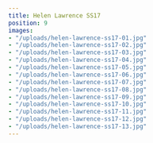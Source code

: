 ```yaml
---
title: Helen Lawrence SS17
position: 9
images:
- "/uploads/helen-lawrence-ss17-01.jpg"
- "/uploads/helen-lawrence-ss17-02.jpg"
- "/uploads/helen-lawrence-ss17-03.jpg"
- "/uploads/helen-lawrence-ss17-04.jpg"
- "/uploads/helen-lawrence-ss17-05.jpg"
- "/uploads/helen-lawrence-ss17-06.jpg"
- "/uploads/helen-lawrence-ss17-07.jpg"
- "/uploads/helen-lawrence-ss17-08.jpg"
- "/uploads/helen-lawrence-ss17-09.jpg"
- "/uploads/helen-lawrence-ss17-10.jpg"
- "/uploads/helen-lawrence-ss17-11.jpg"
- "/uploads/helen-lawrence-ss17-12.jpg"
- "/uploads/helen-lawrence-ss17-13.jpg"
---
```


